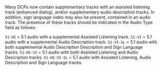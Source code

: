 Many DCPs now contain supplementary tracks with an assisted listening track (enhanced dialog), and/or supplementary audio description tracks. In addition, sign language video may also be present, contained in an audio track. The presence of these tracks should be indicated in the Audio Type field as follows:

`51-HI` = 5.1 audio with a supplemental Assisted Listening track.
`51-VI` = 5.1 audio with a supplemental Audio Description track.
`51-VI-SL` = 5.1 audio with both supplemental Audio Description Description and Sign Language tracks.
`51-HI-VI` = 5.1 audio with both Assisted Listening and Audio Description tracks.
`51-HI-VI-SL` = 5.1 audio with Assisted Listening, Audio Description and Sign Language tracks.